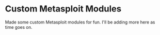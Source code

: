 # Custom Metasploit Modules

Made some custom Metasploit modules for fun. I'll be adding more here as time goes on.
